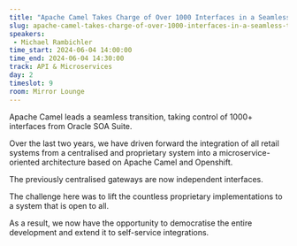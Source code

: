 ```yaml
---
title: "Apache Camel Takes Charge of Over 1000 Interfaces in a Seamless Transition from Oracle SOA Suite"
slug: apache-camel-takes-charge-of-over-1000-interfaces-in-a-seamless-transition-from-oracle-soa-suite
speakers:
 - Michael Rambichler
time_start: 2024-06-04 14:00:00
time_end: 2024-06-04 14:30:00
track: API & Microservices
day: 2
timeslot: 9
room: Mirror Lounge
---
```


Apache Camel leads a seamless transition, taking control of 1000+ interfaces from Oracle SOA Suite.
 
Over the last two years, we have driven forward the integration of all retail systems from a centralised and proprietary system into a microservice-oriented architecture based on Apache Camel and Openshift.
 
 
 
 The previously centralised gateways are now independent interfaces.
 
 The challenge here was to lift the countless proprietary implementations to a system that is open to all.
 
 
 
 As a result, we now have the opportunity to democratise the entire development and extend it to self-service integrations.